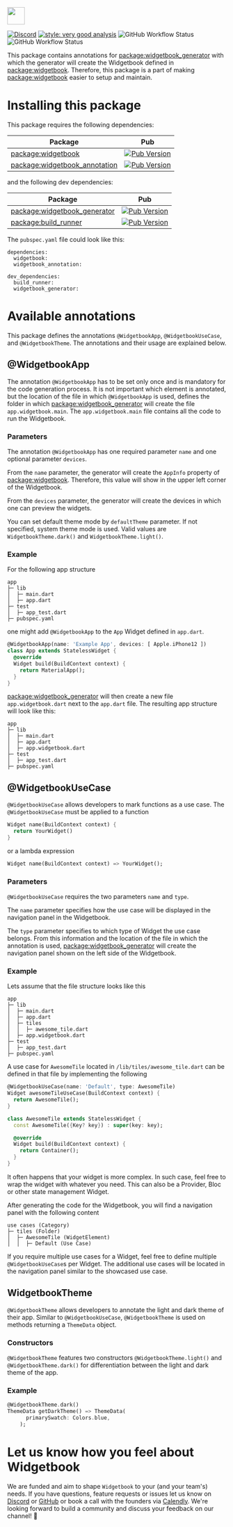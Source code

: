 <img height=40 src="https://raw.githubusercontent.com/widgetbook/widgetbook/2107e1afe2217e8ecde56c6ade1fd3706c3e6570/docs/assets/WidgetbookLogo.svg">

[![Discord](https://img.shields.io/discord/879618555560218625?color=blue&style=flat-square)](https://discord.com/invite/zT4AMStAJA)
[![style: very good analysis](https://img.shields.io/badge/style-very_good_analysis-B22C89.svg?style=flat-square)](https://pub.dev/packages/very_good_analysis) 
![GitHub Workflow Status](https://img.shields.io/github/workflow/status/widgetbook/widgetbook/ci?style=flat-square)
![GitHub Workflow Status](https://img.shields.io/github/workflow/status/widgetbook/widgetbook/ci?label=test&style=flat-square)


This package contains annotations for [package:widgetbook_generator](https://pub.dev/packages/widgetbook_generator) with which the generator will create the Widgetbook defined in [package:widgetbook](https://pub.dev/packages/widgetbook). Therefore, this package is a part of making [package:widgetbook](https://pub.dev/packages/widgetbook) easier to setup and maintain.

# Installing this package
This package requires the following dependencies: 

| Package           | Pub |
| ----------------- | --------------------------------- |
| [package:widgetbook](https://pub.dev/packages/widgetbook) | [![Pub Version](https://img.shields.io/pub/v/widgetbook?style=flat-square)](https://pub.dev/packages/widgetbook) |
| [package:widgetbook_annotation](https://pub.dev/packages/widgetbook_annotation) | [![Pub Version](https://img.shields.io/pub/v/widgetbook_annotation?style=flat-square)](https://pub.dev/packages/widgetbook_annotation) |

and the following dev dependencies:

| Package           | Pub |
| ----------------- | --------------------------------- |
| [package:widgetbook_generator](https://pub.dev/packages/widgetbook_generator) | [![Pub Version](https://img.shields.io/pub/v/widgetbook_generator?style=flat-square)](https://pub.dev/packages/widgetbook_generator) |
| [package:build_runner](https://pub.dev/packages/build_runner) | [![Pub Version](https://img.shields.io/pub/v/build_runner?style=flat-square)](https://pub.dev/packages/build_runner) |

The `pubspec.yaml` file could look like this:

```
dependencies:
  widgetbook:
  widgetbook_annotation:

dev_dependencies:
  build_runner:
  widgetbook_generator:
```

# Available annotations

This package defines the annotations `@WidgetbookApp`, `@WidgetbookUseCase`, and `@WidgetbookTheme`. The annotations and their usage are explained below.

## @WidgetbookApp

The annotation `@WidgetbookApp` has to be set only once and is mandatory for the code generation process. It is not important which element is annotated, but the location of the file in which `@WidgetbookApp` is used, defines the folder in which [package:widgetbook_generator](https://pub.dev/packages/widgetbook_generator) will create the file `app.widgetbook.main`. The `app.widgetbook.main` file contains all the code to run the Widgetbook. 

### Parameters

The annotation `@WidgetbookApp` has one required parameter `name` and one optional parameter `devices`.

From the `name` parameter, the generator will create the `AppInfo` property of [package:widgetbook](https://pub.dev/packages/widgetbook). Therefore, this value will show in the upper left corner of the Widgetbook. 

From the `devices` parameter, the generator will create the devices in which one can preview the widgets. 

You can set default theme mode by `defaultTheme` parameter. If not specified, system theme mode is used. 
Valid values are `WidgetbookTheme.dark()` and `WidgetbookTheme.light()`.

### Example

For the following app structure 

```
app
├─ lib
│  ├─ main.dart
│  ├─ app.dart
├─ test
│  ├─ app_test.dart
├─ pubspec.yaml
```

one might add `@WidgetbookApp` to the `App` Widget defined in `app.dart`.

```dart 
@WidgetbookApp(name: 'Example App', devices: [ Apple.iPhone12 ])
class App extends StatelessWidget {
  @override
  Widget build(BuildContext context) {
    return MaterialApp();
  }
}
```

[package:widgetbook_generator](https://pub.dev/packages/widgetbook_generator) will then create a new file `app.widgetbook.dart` next to the `app.dart` file. The resulting app structure will look like this:

```
app
├─ lib
│  ├─ main.dart
│  ├─ app.dart
│  ├─ app.widgetbook.dart
├─ test
│  ├─ app_test.dart
├─ pubspec.yaml
```

## @WidgetbookUseCase

`@WidgetbookUseCase` allows developers to mark functions as a use case. The `@WidgetbookUseCase` must be applied to a function 

```dart
Widget name(BuildContext context) {  
  return YourWidget()
}
``` 

or a lambda expression

```dart
Widget name(BuildContext context) => YourWidget();
``` 

### Parameters

`@WidgetbookUseCase` requires the two parameters `name` and `type`. 

The `name` parameter specifies how the use case will be displayed in the navigation panel in the Widgetbook.

The `type` parameter specifies to which type of Widget the use case belongs. From this information and the location of the file in which the annotation is used, [package:widgetbook_generator](https://pub.dev/packages/widgetbook_generator) will create the navigation panel shown on the left side of the Widgetbook.

### Example 

Lets assume that the file structure looks like this

```
app
├─ lib
│  ├─ main.dart
│  ├─ app.dart
│  ├─ tiles
│  │  ├─ awesome_tile.dart
│  ├─ app.widgetbook.dart
├─ test
│  ├─ app_test.dart
├─ pubspec.yaml
```

A use case for `AwesomeTile` located in `/lib/tiles/awesome_tile.dart` can be defined in that file by implementing the following

```dart 
@WidgetbookUseCase(name: 'Default', type: AwesomeTile)
Widget awesomeTileUseCase(BuildContext context) {
  return AwesomeTile();
}

class AwesomeTile extends StatelessWidget {
  const AwesomeTile({Key? key}) : super(key: key);

  @override
  Widget build(BuildContext context) {
    return Container();
  }
}
```

It often happens that your widget is more complex. In such case, feel free to wrap the widget with whatever you need. This can also be a Provider, Bloc or other state management Widget. 

After generating the code for the Widgetbook, you will find a navigation panel with the following content

```
use cases (Category)
├─ tiles (Folder)
│  ├─ AwesomeTile (WidgetElement)
│  │  ├─ Default (Use Case)
```

If you require multiple use cases for a Widget, feel free to define multiple `@WidgetbookUseCase`s per Widget. The additional use cases will be located in the navigation panel similar to the showcased use case. 

## WidgetbookTheme

`@WidgetbookTheme` allows developers to annotate the light and dark theme of their app. Similar to `@WidgetbookUseCase`, `@WidgetbookTheme` is used on methods returning a `ThemeData` object. 

### Constructors

`@WidgetbookTheme` features two constructors `@WidgetbookTheme.light()` and `@WidgetbookTheme.dark()` for differentiation between the light and dark theme of the app. 

### Example

```dart
@WidgetbookTheme.dark()
ThemeData getDarkTheme() => ThemeData(
      primarySwatch: Colors.blue,
    );
```

# Let us know how you feel about Widgetbook

We are funded and aim to shape `Widgetbook` to your (and your team's) needs. If you have questions, feature requests or issues let us know on [Discord](https://discord.gg/zT4AMStAJA) or [GitHub](https://github.com/widgetbook/widgetbook) or book a call with the founders via [Calendly](https://calendly.com/widgetbook/call). We're looking forward to build a community and discuss your feedback on our channel! 💙
